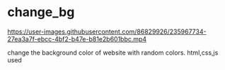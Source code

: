 # change_bg


https://user-images.githubusercontent.com/86829926/235967734-27ea3a7f-ebcc-4bf2-b47e-b81e2b601bbc.mp4

change the background color of website with random colors.
html,css,js used
